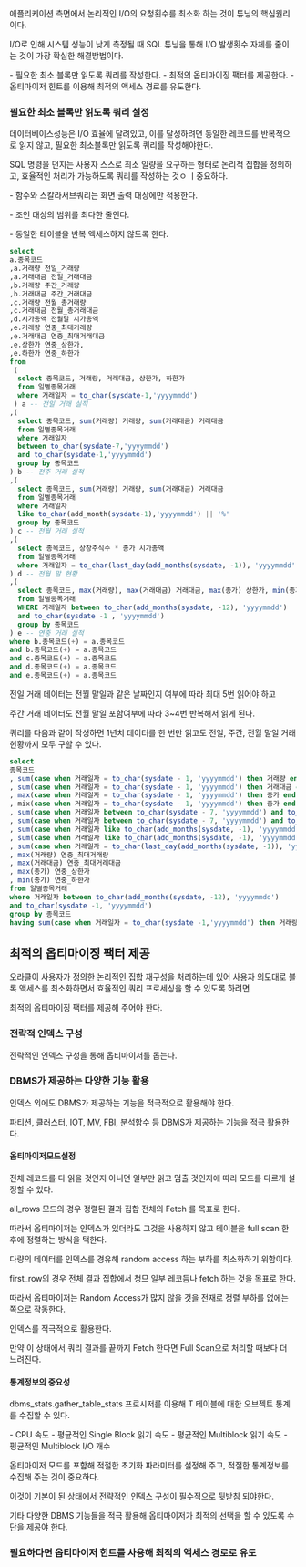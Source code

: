 애플리케이션 측면에서 논리적인 I/O의 요청횟수를 최소화 하는 것이 튜닝의 핵심원리이다.

I/O로 인해 시스템 성능이 낮게 측정될 때 SQL 튜닝을 통해 I/O 발생횟수 자체를 줄이는 것이 가장 확실한 해결방법이다.

\- 필요한 최소 블록만 읽도록 쿼리를 작성한다.
\- 최적의 옵티마이징 팩터를 제공한다.
\- 옵티마이저 힌트를 이용해 최적의 액세스 경로를 유도한다.

### 필요한 최소 블록만 읽도록 쿼리 설정

데이터베이스성능은 I/O 효율에 달려있고, 이를 달성하려면 동일한 레코드를 반복적으로 읽지 않고, 필요한 최소블록만 읽도록 쿼리를 작성해야한다.

SQL 명령을 던지는 사용자 스스로 최소 일량을 요구하는 형태로 논리적 집합을 정의하고, 효율적인 처리가 가능하도록 쿼리를 작성하는 것ㅇ ㅣ중요하다.

\- 함수와 스칼라서브쿼리는 화면 출력 대상에만 적용한다.

\- 조인 대상의 범위를 최다한 줄인다.

\- 동일한 테이블을 반복 엑세스하지 않도록 한다.

```sql
select
a.종목코드
,a.거래량 전일_거래량
,a.거래대금 전일_거래대금
,b.거래량 주간_거래량
,b.거래대금 주간_거래대금
,c.거래량 전월_총거래량
,c.거래대금 전월_총거래대금
,d.시가총액 전월말 시가총액
,e.거래량 연중_최대거래량
,e.거래대금 연중_최대거래대금
,e.상한가 연중_상한가,
,e.하한가 연중_하한가
from
 (
  select 종목코드, 거래량, 거래대금, 상한가, 하한가
  from 일별종목거래
  where 거래일자 = to_char(sysdate-1,'yyyymmdd')
 ) a -- 전일 거래 실적
,(
  select 종목코드, sum(거래량) 거래량, sum(거래대금) 거래대금
  from 일별종목거래
  where 거래일자
  between to_char(sysdate-7,'yyyymmdd')
  and to_char(sysdate-1,'yyyymmdd')
  group by 종목코드
) b -- 전주 거래 실적
,(
  select 종목코드, sum(거래량) 거래량, sum(거래대금) 거래대금
  from 일별종목거래
  where 거래일자
  like to_char(add_month(sysdate-1),'yyyymmdd') || '%'
  group by 종목코드
) c -- 전월 거래 실적
,(
  select 종목코드, 상장주식수 * 종가 시가총액
  from 일별종목거래
  where 거래일자 = to_char(last_day(add_months(sysdate, -1)), 'yyyymmdd')
) d -- 전월 말 현황
,(
  select 종목코드, max(거래량), max(거래대금) 거래대금, max(종가) 상한가, min(종가) 하한가
  from 일별종목거래
  WHERE 거래일자 between to_char(add_months(sysdate, -12), 'yyyymmdd')
  and to_char(sysdate -1 , 'yyyymmdd')
  group by 종목코드
) e -- 연중 거래 실적
where b.종목코드(+) = a.종목코드
and b.종목코드(+) = a.종목코드
and c.종목코드(+) = a.종목코드
and d.종목코드(+) = a.종목코드
and e.종목코드(+) = a.종목코드
```

전일 거래 데이터는 전월 말일과 같은 날짜인지 여부에 따라 최대 5번 읽어야 하고

주간 거래 데이터도 전월 말일 포함여부에 따라 3~4번 반복해서 읽게 된다.

쿼리를 다음과 같이 작성하면 1년치 데이터를 한 번만 읽고도 전일, 주간, 전월 말일 거래 현황까지 모두 구할 수 있다.

```sql
select
종목코드
, sum(case when 거래일자 = to_char(sysdate - 1, 'yyyymmdd') then 거래량 end) 전일_거래량
, sum(case when 거래일자 = to_char(sysdate - 1, 'yyyymmdd') then 거래대금 end) 전일_거래대금
, max(case when 거래일자 = to_char(sysdate - 1, 'yyyymmdd') then 종가 end) 전일_상한가
, mix(case when 거래일자 = to_char(sysdate - 1, 'yyyymmdd') then 종가 end) 전일_하한가
, sum(case when 거래일자 between to_char(sysdate - 7, 'yyyymmdd') and to_char(sysdate -1, 'yyyymmdd') then 거래량 end) 주간_거래량
, sum(case when 거래일자 between to_char(sysdate - 7, 'yyyymmdd') and to_char(sysdate -1, 'yyyymmdd') then 거래대금 end) 주간_거래대금
, sum(case when 거래일자 like to_char(add_months(sysdate, -1), 'yyyymmdd') || '%' then 거래량 end) 전월_총거래량
, sum(case when 거래일자 like to_char(add_months(sysdate, -1), 'yyyymmdd') || '%' then 거래대금 end) 전월_총거래대금
, sum(case when 거래일자 = to_char(last_day(add_months(sysdate, -1)), 'yyyymmdd')then 상장주식수 * 종가 end) 전월말_시가총액
, max(거래량) 연중_최대거래량
, max(거래대금) 연중_최대거래대금
, max(종가) 연중_상한가
, min(종가) 연중_하한가
from 일별종목거래
where 거래일자 between to_char(add_months(sysdate, -12), 'yyyymmdd')
and to_char(sysdate -1, 'yyyymmdd')
group by 종목코드
having sum(case when 거래일자 = to_char(sysdate -1,'yyyymmdd') then 거래량 end) > 0
```

## 최적의 옵티마이징 팩터 제공

오라클이 사용자가 정의한 논리적인 집합 재구성을 처리하는데 있어 사용자 의도대로 블록 액세스를 최소화하면서 효율적인 쿼리 프로세싱을 할 수 있도록 하려면

최적의 옵티마이징 팩터를 제공해 주어야 한다.

### 전략적 인덱스 구성

전략적인 인덱스 구성을 통해 옵티마이저를 돕는다.

### DBMS가 제공하는 다양한 기능 활용

인덱스 외에도 DBMS가 제공하는 기능을 적극적으로 활용해야 한다.

파티션, 클러스터, IOT, MV, FBI, 분석함수 등 DBMS가 제공하는 기능을 적극 활용한다.

#### 옵티마이저모드설정

전체 레코드를 다 읽을 것인지 아니면 일부만 읽고 멈출 것인지에 따라 모드를 다르게 설정할 수 있다.

all_rows 모드의 경우 정렬된 결과 집합 전체의 Fetch 를 목표로 한다.

따라서 옵티마이저는 인덱스가 있더라도 그것을 사용하지 않고 테이블을 full scan 한 후에 정렬하는 방식을 택한다.

다량의 데이터를 인덱스를 경유해 random access 하는 부하를 최소화하기 위함이다.

first_row의 경우 전체 결과 집합에서 청므 일부 레코듬나 fetch 하는 것을 목표로 한다.

따라서 옵티마이저는 Random Access가 많지 않을 것을 전재로 정렬 부하를 없에는 쪽으로 작동한다.

인덱스를 적극적으로 활용한다.

만약 이 상태에서 쿼리 결과를 끝까지 Fetch 한다면 Full Scan으로 처리할 때보다 더 느려진다.

#### 통계정보의 중요성

dbms_stats.gather_table_stats 프로시저를 이용해 T 테이블에 대한 오브젝트 통계를 수집할 수 있다.

\- CPU 속도
\- 평균적인 Single Block 읽기 속도
\- 평균적인 Multiblock 읽기 속도
\- 평균적인 Multiblock I/O 개수

옵티마이저 모드를 포함해 적절한 초기화 파라미터를 설정해 주고, 적절한 통계정보를 수집해 주는 것이 중요하다.

이것이 기본이 된 상태에서 전략적인 인덱스 구성이 필수적으로 뒷받침 되야한다.

기타 다양한 DBMS 기능들을 적극 활용해 옵티마이저가 최적의 선택을 할 수 있도록 수단을 제공야 한다.

### 필요하다면 옵티마이저 힌트를 사용해 최적의 액세스 경로로 유도
